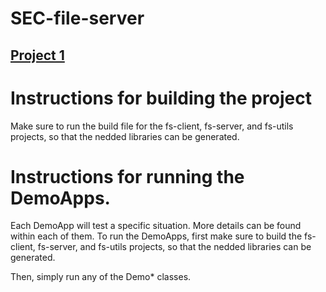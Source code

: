 # SEC-file-server

## [Project 1](https://github.com/jm4c/SEC-file-server/wiki/Project-1:-File-server-with-integrity-guarantees)

# Instructions for building the project
Make sure to run the build file for the fs-client, fs-server, and fs-utils projects, so that the nedded libraries can be generated.

# Instructions for running the DemoApps.

Each DemoApp will test a specific situation. More details can be found within each of them.
To run the DemoApps, first make sure to build the fs-client, fs-server, and fs-utils projects, so that the nedded libraries can be generated.

Then, simply run any of the Demo* classes.
